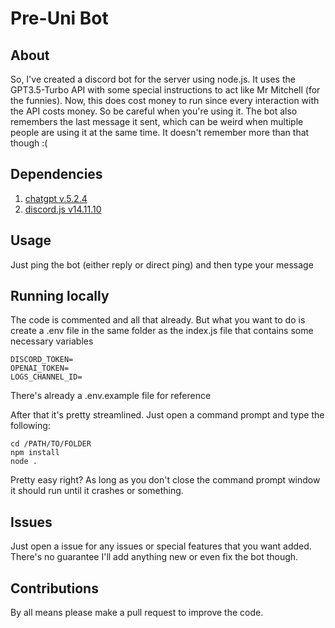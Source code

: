 # Pre-Uni Bot

## About
So, I've created a discord bot for the server using node.js.
It uses the GPT3.5-Turbo API with some special instructions to act like Mr Mitchell (for the funnies).
Now, this does cost money to run since every interaction with the API costs money.
So be careful when you're using it.
The bot also remembers the last message it sent, which can be weird when multiple people are using it at the same time.
It doesn't remember more than that though :(

## Dependencies
1. [chatgpt v.5.2.4](https://www.npmjs.com/package/chatgpt)
2. [discord.js v14.11.10](https://old.discordjs.dev/#/)

## Usage
Just ping the bot (either reply or direct ping) and then type your message

## Running locally
The code is commented and all that already.
But what you want to do is create a .env file in the same folder as the index.js file that contains some necessary variables

    DISCORD_TOKEN=
    OPENAI_TOKEN=
    LOGS_CHANNEL_ID=
There's already a .env.example file for reference

After that it's pretty streamlined.
Just open a command prompt and type the following:
	
    cd /PATH/TO/FOLDER
    npm install
    node .
Pretty easy right?
As long as you don't close the command prompt window it should run until it crashes or something.

## Issues
Just open a issue for any issues or special features that you want added.
There's no guarantee I'll add anything new or even fix the bot though.
## Contributions
By all means please make a pull request to improve the code.
